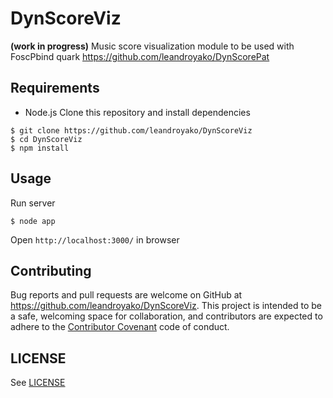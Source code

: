 # DynScoreViz

**(work in progress)** 
Music score visualization module to be used with FoscPbind quark https://github.com/leandroyako/DynScorePat

## Requirements
* Node.js
Clone this repository and install dependencies
```
$ git clone https://github.com/leandroyako/DynScoreViz
$ cd DynScoreViz
$ npm install
```
## Usage

Run server

```
$ node app
```

Open `http://localhost:3000/` in browser


## Contributing

Bug reports and pull requests are welcome on GitHub at
https://github.com/leandroyako/DynScoreViz. This project is intended to be a safe,
welcoming space for collaboration, and contributors are expected to adhere to
the [Contributor Covenant](http://contributor-covenant.org) code of conduct.

## LICENSE

See [LICENSE](LICENSE)

